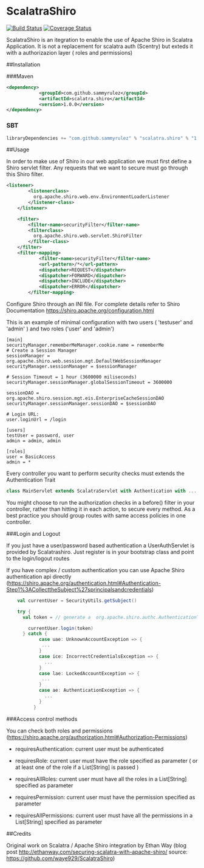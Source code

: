 # ScalatraShiro

[![Build Status](https://travis-ci.org/sammyrulez/ScalatraShiro.svg?branch=master)](https://travis-ci.org/sammyrulez/ScalatraShiro)
[![Coverage Status](https://coveralls.io/repos/sammyrulez/ScalatraShiro/badge.svg)](https://coveralls.io/r/sammyrulez/ScalatraShiro)


ScalatraShiro is an itegration to enable the use of Apache Shiro in Scalatra Application.
It is not a replacement for scalatra auth (Scentry) but exteds it with a authorizazion layer ( roles and permissions)

##Installation

###Maven

```xml
<dependency>
			<groupId>com.github.sammyrulez</groupId>
			<artifactId>scalatra.shiro</artifactId>
			<version>1.0.0</version>
</dependency>
```

### SBT
```scala
libraryDependencies += "com.github.sammyrulez" % "scalatra.shiro" % "1.0.0"
```


##Usage

In order to make use of Shiro in our web application we must first define a Shiro servlet filter. Any requests that we want to secure must go through this Shiro filter.

```xml
<listener>
        <listenerclass>
          org.apache.shiro.web.env.EnvironmentLoaderListener
        </listener-class>
    </listener>

    <filter>
        <filter-name>securityFilter</filter-name>
        <filterclass>
          org.apache.shiro.web.servlet.ShiroFilter
        </filter-class>
    </filter>
    <filter-mapping>
            <filter-name>securityFilter</filter-name>
            <url-pattern>/*</url-pattern>
            <dispatcher>REQUEST</dispatcher>
            <dispatcher>FORWARD</dispatcher>
            <dispatcher>INCLUDE</dispatcher>
            <dispatcher>ERROR</dispatcher>
        </filter-mapping>
```

Configure Shiro through an INI file. For complete details refer to Shiro Documentation https://shiro.apache.org/configuration.html

This is an example of minimal configuration with two users ( 'testuser' and 'admin' ) and two roles ('user' and 'admin')

```
[main]
securityManager.rememberMeManager.cookie.name = rememberMe
# Create a Session Manager
sessionManager = org.apache.shiro.web.session.mgt.DefaultWebSessionManager
securityManager.sessionManager = $sessionManager

# Session Timeout = 1 hour (3600000 miliseconds)
securityManager.sessionManager.globalSessionTimeout = 3600000

sessionDAO = org.apache.shiro.session.mgt.eis.EnterpriseCacheSessionDAO
securityManager.sessionManager.sessionDAO = $sessionDAO

# Login URL:
user.loginUrl = /login

[users]
testUser = password, user
admin = admin, admin

[roles]
user = BasicAccess
admin = *

```

Every controller you want to perform security checks must extends the Authentication Trait

```scala
class MainServlet extends ScalatraServlet with Authentication with ...

```

You might choose to run the authorization checks  in a before() filter in your controller, rather than hitting it in each action, to secure every method. As a best practice you should group routes with same access policies in one controller.


###Login and Logout

If you just have a user/password based authentication a UserAuthServlet is provided by Scalatrashiro. Just register is in your bootstrap class and point to the login/logout routes

If you have complex / custom authentication you can use Apache Shiro authentication api directly (https://shiro.apache.org/authentication.html#Authentication-Step1%3ACollecttheSubject%27sprincipalsandcredentials)


```scala
    val currentUser = SecurityUtils.getSubject()

    try {
      val token = // generate a  org.apache.shiro.authc.AuthenticationToken

        currentUser.login(token)
      } catch {
            case uae: UnknownAccountException => {
             ...
            }
            case ice: IncorrectCredentialsException => {
              ...
            }
            case lae: LockedAccountException => {
             ...
            }
            case ae: AuthenticationException => {
              ...
            }
          }

```


###Access control methods

You can check both roles and permissions (https://shiro.apache.org/authorization.html#Authorization-Permissions)

* requiresAuthentication: current user must be authenticated

* requiresRole: current user must have the  role specified as parameter ( or at least one of the role if a List[String] is passed )

* requiresAllRoles: current user must have all the roles in a  List[String] specified  as parameter

* requiresPermission: current user must have the  permission specified as parameter

* requiresAllPermissions: current user must have all the permissions in a  List[String] specified  as parameter




##Credits

Original work on Scalatra  / Apache Shiro integration by Ethan Way (blog post http://ethanway.com/securing-scalatra-with-apache-shiro/ source: https://github.com/waye929/ScalatraShiro)